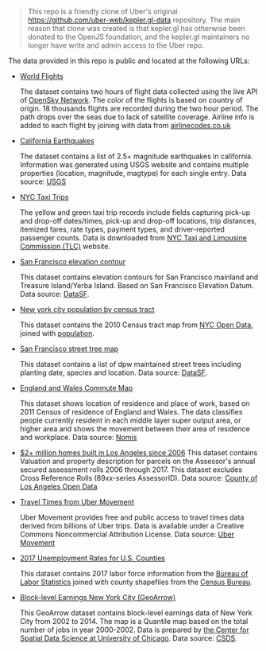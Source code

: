 > This repo is a friendly clone of Uber's original https://github.com/uber-web/kepler.gl-data repository. The main reason that clone was created is that kepler.gl has otherwise been donated to the OpenJS foundation, and the kepler.gl maintainers no longer have write and admin access to the Uber repo.

The data provided in this repo is public and located at the following URLs:
- [World Flights](./world_flights)

  The dataset contains two hours of flight data collected using the live API of [OpenSky Network](https://opensky-network.org). The color of the flights is based on country of origin. 18 thousands flights are recorded during the two hour period. The path drops over the seas due to lack of satellite coverage. Airline info is added to each flight by joining with data from [airlinecodes.co.uk](http://www.airlinecodes.co.uk/callsignres.asp?callsign=&submit=Submit)

- [California Earthquakes](./earthquakes)

  The dataset contains a list of 2.5+ magnitude earthquakes in california. Information was generated using USGS website and contains multiple properties (location, magnitude, magtype) for each single entry. Data source: [USGS](https://earthquake.usgs.gov/data/data.php)

- [NYC Taxi Trips](./nyctrips)

  The yellow and green taxi trip records include fields capturing pick-up and drop-off dates/times, pick-up and drop-off locations, trip distances, itemized fares, rate types, payment types, and driver-reported passenger counts. Data is downloaded from [NYC Taxi and Limousine Commission (TLC)](https://www1.nyc.gov/site/tlc/about/tlc-trip-record-data.page) website.

- [San Francisco elevation contour](./sfcontour)

  This dataset contains elevation contours for San Francisco mainland and Treasure Island/Yerba Island. Based on San Francisco Elevation Datum. Data source: [DataSF](https://data.sfgov.org/City-Infrastructure/Street-Tree-List/tkzw-k3nq/data).

- [New york city population by census tract](./nyc_census)

  This dataset contains the 2010 Census tract map from [NYC Open Data](https://data.cityofnewyork.us/City-Government/2010-Census-Tracts/fxpq-c8ku/data), joined with [population](https://data.cityofnewyork.us/City-Government/New-York-City-Population-By-Census-Tracts/37cg-gxjd).

- [San Francisco street tree map](./sftrees)

  This dataset contains a list of dpw maintained street trees including planting date, species and location. Data source: [DataSF](https://data.sfgov.org/City-Infrastructure/Street-Tree-List/tkzw-k3nq/data).

- [England and Wales Commute Map](./ukcommute)

  This dataset shows location of residence and place of work, based on 2011 Census of residence of England and Wales. The data classifies people currently resident in each middle layer super output area, or higher area and shows the movement between their area of residence and workplace. Data source: [Nomis](https://www.nomisweb.co.uk/census/2011/wu03uk/chart)

- [$2+ million homes built in Los Angeles since 2006](./la_assessorparcels)
  This dataset contains Valuation and property description for parcels on the Assessor's annual secured assessment rolls 2006 through 2017. This dataset excludes Cross Reference Rolls (89xx-series AssessorID). Data source: [County of Los Angeles Open Data](https://data.lacounty.gov/Parcel-/Assessor-Parcels-Data-2006-thru-2019/9trm-uz8i)

- [Travel Times from Uber Movement](./movement_pittsburgh)

  Uber Movement provides free and public access to travel times data derived from billions of Uber trips. Data is available under a Creative Commons Noncommercial Attribution License. Data source: [Uber Movement](https://movement.uber.com)

- [2017 Unemployment Rates for U.S. Counties](./county_unemployment)

  This dataset contains 2017 labor force information from the [Bureau of Labor Statistics](https://www.bls.gov/lau/#tables) joined with county shapefiles from the [Census Bureau](https://www.census.gov/geo/maps-data/data/cbf/cbf_counties.html).

- [Block-level Earnings New York City (GeoArrow)](./nyc_earnings)

  This GeoArrow dataset contains block-level earnings data of New York City from 2002 to 2014. The map is a Quantile map based on the total number of jobs in year 2000-2002. Data is prepared by [the Center for Spatial Data Science at University of Chicago](https://spatial.uchicago.edu). Data source: [CSDS](https://geodacenter.github.io/data-and-lab/LEHD_Data/).
